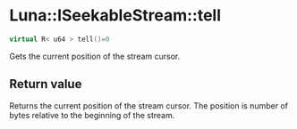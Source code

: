 # Luna::ISeekableStream::tell

```c++
virtual R< u64 > tell()=0
```

Gets the current position of the stream cursor. 



## Return value
Returns the current position of the stream cursor. The position is number of bytes relative to the beginning of the stream. 

